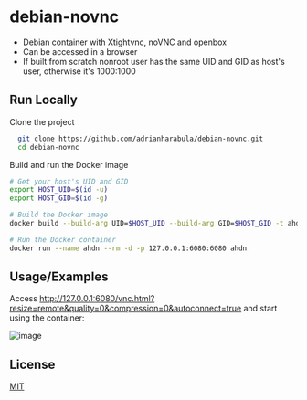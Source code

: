 # debian-novnc

- Debian container with Xtightvnc, noVNC and openbox
- Can be accessed in a browser
- If built from scratch nonroot user has the same UID and GID as host's user, otherwise it's 1000:1000

## Run Locally

Clone the project

```bash
  git clone https://github.com/adrianharabula/debian-novnc.git
  cd debian-novnc
```

Build and run the Docker image

```bash
# Get your host's UID and GID
export HOST_UID=$(id -u)
export HOST_GID=$(id -g)

# Build the Docker image
docker build --build-arg UID=$HOST_UID --build-arg GID=$HOST_GID -t ahdn .

# Run the Docker container
docker run --name ahdn --rm -d -p 127.0.0.1:6080:6080 ahdn
```

## Usage/Examples

Access http://127.0.0.1:6080/vnc.html?resize=remote&quality=0&compression=0&autoconnect=true and start using the container:

![image](https://github.com/adrianharabula/debian-novnc/assets/2271038/dcb63567-fcc8-4403-8a95-e015338d9fdc)

## License

[MIT](https://choosealicense.com/licenses/mit/)
